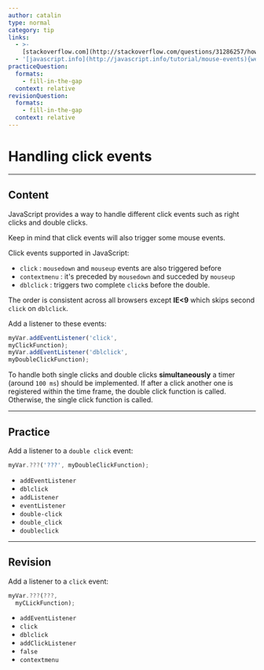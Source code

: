 ```yaml
---
author: catalin
type: normal
category: tip
links:
  - >-
    [stackoverflow.com](http://stackoverflow.com/questions/31286257/how-to-check-the-click-is-single-or-double-in-javascript){website}
  - '[javascript.info](http://javascript.info/tutorial/mouse-events){website}'
practiceQuestion:
  formats:
    - fill-in-the-gap
  context: relative
revisionQuestion:
  formats:
    - fill-in-the-gap
  context: relative
---
```


# Handling click events


---

## Content

JavaScript provides a way to handle different click events such as right clicks and double clicks.

Keep in mind that click events will also trigger some mouse events.

Click events supported in JavaScript:

- `click` : `mousedown` and `mouseup` events are also triggered before
- `contextmenu` : it's preceded by `mousedown` and succeded by `mouseup`
- `dblclick` : triggers two complete `click`s before the double.

The order is consistent across all browsers except **IE<9** which skips second `click` on `dblclick`.

Add a listener to these events:

```javascript
myVar.addEventListener('click',
myClickFunction);
myVar.addEventListener('dblclick',
myDoubleClickFunction);
```

To handle both single clicks and double clicks **simultaneously** a timer (around `100 ms`) should be implemented. If after a click another one is registered within the time frame, the double click function is called. Otherwise, the single click function is called.


---

## Practice

Add a listener to a `double click` event:

```javascript
myVar.???('???', myDoubleClickFunction);
```

- `addEventListener`
- `dblclick`
- `addListener`
- `eventListener`
- `double-click`
- `double_click`
- `doubleclick`


---

## Revision

Add a listener to a `click` event:

```javascript
myVar.???(???,
  myCLickFunction);
```

- `addEventListener`
- `click`
- `dblclick`
- `addClickListener`
- `false`
- `contextmenu`

